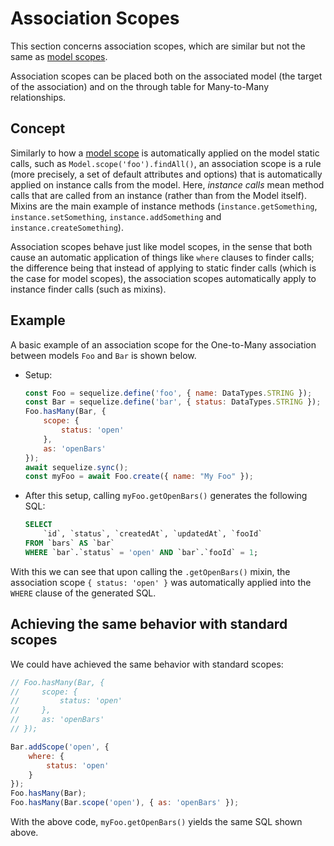 # Association Scopes

This section concerns association scopes, which are similar but not the same as [model scopes](scopes.html).

Association scopes can be placed both on the associated model (the target of the association) and on the through table for Many-to-Many relationships.

## Concept

Similarly to how a [model scope](scopes.html) is automatically applied on the model static calls, such as `Model.scope('foo').findAll()`, an association scope is a rule (more precisely, a set of default attributes and options) that is automatically applied on instance calls from the model. Here, *instance calls* mean method calls that are called from an instance (rather than from the Model itself). Mixins are the main example of instance methods (`instance.getSomething`, `instance.setSomething`, `instance.addSomething` and `instance.createSomething`).

Association scopes behave just like model scopes, in the sense that both cause an automatic application of things like `where` clauses to finder calls; the difference being that instead of applying to static finder calls (which is the case for model scopes), the association scopes automatically apply to instance finder calls (such as mixins).

## Example

A basic example of an association scope for the One-to-Many association between models `Foo` and `Bar` is shown below.

* Setup:

    ```js
    const Foo = sequelize.define('foo', { name: DataTypes.STRING });
    const Bar = sequelize.define('bar', { status: DataTypes.STRING });
    Foo.hasMany(Bar, {
        scope: {
            status: 'open'
        },
        as: 'openBars'
    });
    await sequelize.sync();
    const myFoo = await Foo.create({ name: "My Foo" });
    ```

* After this setup, calling `myFoo.getOpenBars()` generates the following SQL:

    ```sql
    SELECT
        `id`, `status`, `createdAt`, `updatedAt`, `fooId`
    FROM `bars` AS `bar`
    WHERE `bar`.`status` = 'open' AND `bar`.`fooId` = 1;
    ```

With this we can see that upon calling the `.getOpenBars()` mixin, the association scope `{ status: 'open' }` was automatically applied into the `WHERE` clause of the generated SQL.

## Achieving the same behavior with standard scopes

We could have achieved the same behavior with standard scopes:

```js
// Foo.hasMany(Bar, {
//     scope: {
//         status: 'open'
//     },
//     as: 'openBars'
// });

Bar.addScope('open', {
    where: {
        status: 'open'
    }
});
Foo.hasMany(Bar);
Foo.hasMany(Bar.scope('open'), { as: 'openBars' });
```

With the above code, `myFoo.getOpenBars()` yields the same SQL shown above.